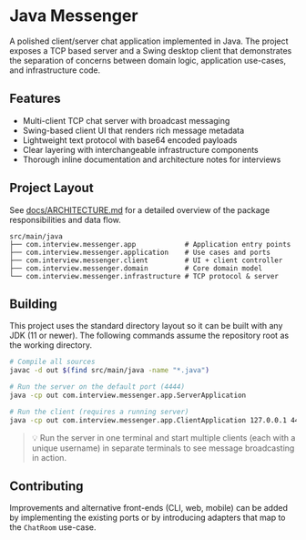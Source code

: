 # Java Messenger

A polished client/server chat application implemented in Java. The project exposes a
TCP based server and a Swing desktop client that demonstrates the separation of
concerns between domain logic, application use-cases, and infrastructure code.

## Features

- Multi-client TCP chat server with broadcast messaging
- Swing-based client UI that renders rich message metadata
- Lightweight text protocol with base64 encoded payloads
- Clear layering with interchangeable infrastructure components
- Thorough inline documentation and architecture notes for interviews

## Project Layout

See [docs/ARCHITECTURE.md](docs/ARCHITECTURE.md) for a detailed overview of the
package responsibilities and data flow.

```
src/main/java
├── com.interview.messenger.app            # Application entry points
├── com.interview.messenger.application    # Use cases and ports
├── com.interview.messenger.client         # UI + client controller
├── com.interview.messenger.domain         # Core domain model
└── com.interview.messenger.infrastructure # TCP protocol & server
```

## Building

This project uses the standard directory layout so it can be built with any
JDK (11 or newer). The following commands assume the repository root as the
working directory.

```bash
# Compile all sources
javac -d out $(find src/main/java -name "*.java")

# Run the server on the default port (4444)
java -cp out com.interview.messenger.app.ServerApplication

# Run the client (requires a running server)
java -cp out com.interview.messenger.app.ClientApplication 127.0.0.1 4444 Alice
```

> 💡 Run the server in one terminal and start multiple clients (each with a
> unique username) in separate terminals to see message broadcasting in action.

## Contributing

Improvements and alternative front-ends (CLI, web, mobile) can be added by
implementing the existing ports or by introducing adapters that map to the
`ChatRoom` use-case.
